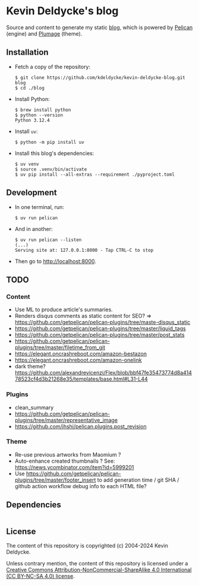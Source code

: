 # Kevin Deldycke's blog

Source and content to generate my static [blog](https://kevin.deldycke.com),
which is powered by [Pelican](https://getpelican.com) (engine) and
[Plumage](https://github.com/kdeldycke/plumage) (theme).

## Installation

- Fetch a copy of the repository:

  ```shell-session
  $ git clone https://github.com/kdeldycke/kevin-deldycke-blog.git blog
  $ cd ./blog
  ```

- Install Python:

  ```shell-session
  $ brew install python
  $ python --version
  Python 3.12.4
  ```

- Install `uv`:

  ```shell-session
  $ python -m pip install uv
  ```

- Install this blog's dependencies:

  ```shell-session
  $ uv venv
  $ source .venv/bin/activate
  $ uv pip install --all-extras --requirement ./pyproject.toml
  ```

## Development

- In one terminal, run:

  ```shell-session
  $ uv run pelican
  ```

- And in another:

  ```shell-session
  $ uv run pelican --listen
  (...)
  Serving site at: 127.0.0.1:8000 - Tap CTRL-C to stop
  ```

- Then go to [http://localhost:8000](http://localhost:8000).

## TODO

### Content

- Use ML to produce article's summaries.
- Renders disqus comments as static content for SEO? => https://github.com/getpelican/pelican-plugins/tree/maste-disqus_static
- https://github.com/getpelican/pelican-plugins/tree/master/liquid_tags
- https://github.com/getpelican/pelican-plugins/tree/master/post_stats
- https://github.com/getpelican/pelican-plugins/tree/master/filetime_from_git
- https://elegant.oncrashreboot.com/amazon-bestazon
- https://elegant.oncrashreboot.com/amazon-onelink
- dark theme? https://github.com/alexandrevicenzi/Flex/blob/bbf47fe35473774d8a41478523cf4d3b21268e35/templates/base.html#L31-L44

### Plugins

- clean_summary
- https://github.com/getpelican/pelican-plugins/tree/master/representative_image
- https://github.com/jhshi/pelican.plugins.post_revision

### Theme

- Re-use previous artworks from Maomium ?
- Auto-enhance created thumbnails ? See: https://news.ycombinator.com/item?id=5999201
- Use https://github.com/getpelican/pelican-plugins/tree/master/footer_insert
  to add generation time / git SHA / github action workflow debug info to
  each HTML file?

## Dependencies

```mermaid docs/assets/dependencies.mmd
```

## License

The content of this repository is copyrighted (c) 2004-2024 Kevin Deldycke.

Unless contrary mention, the content of this repository is licensed under a
[Creative Commons Attribution-NonCommercial-ShareAlike 4.0 International (CC
BY-NC-SA 4.0) license](license).

